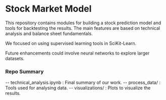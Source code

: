 # Stock Market Model

This repository contains modules for building a stock prediction model and tools for backtesting the results.
The main features are based on technical analysis and balance sheet fundamentals.  

We focused on using supervised learning tools in SciKit-Learn.  

Future enhancements could involve neural networks to explore larger datasets.


### Repo Summary
  -- technical_analysis.ipynb : Final summary of our work.
  -- process_data/ : Tools used for analysing data.
  -- visualizations/ : Plots to visualize the results.
